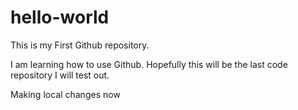 # hello-world

This is my First Github repository.

I am learning how to use Github. Hopefully this will be the last code repository I will test out.

Making local changes now
